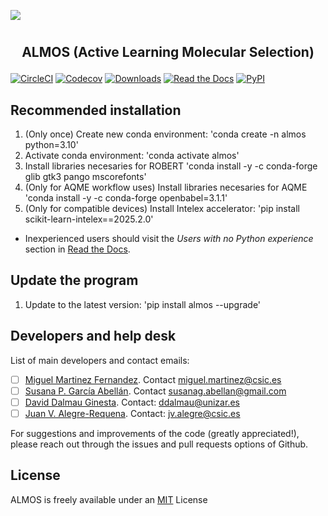 ![](icons/almos_logo.png)
#
## <p align="center"> ALMOS (Active Learning Molecular Selection)</p>

[![CircleCI](https://img.shields.io/circleci/build/github/MiguelMartzFdez/almos?label=Circle%20CI&logo=circleci)](https://app.circleci.com/pipelines/github/MiguelMartzFdez/almos)
[![Codecov](https://img.shields.io/codecov/c/github/MiguelMartzFdez/almos?label=Codecov&logo=codecov)](https://codecov.io/gh/MiguelMartzFdez/almos)
[![Downloads](https://img.shields.io/pepy/dt/almos?label=Downloads&logo=pypi)](https://www.pepy.tech/projects/almos)
[![Read the Docs](https://img.shields.io/readthedocs/almos?label=Read%20the%20Docs&logo=readthedocs)](https://almos.readthedocs.io/)
[![PyPI](https://img.shields.io/pypi/v/almos)](https://pypi.org/project/almos/)

## Recommended installation
1. (Only once) Create new conda environment: 'conda create -n almos python=3.10'  
2. Activate conda environment: 'conda activate almos'  
3. Install libraries necesaries for ROBERT 'conda install -y -c conda-forge glib gtk3 pango mscorefonts'
4. (Only for AQME workflow uses) Install libraries necesaries for AQME 'conda install -y -c conda-forge openbabel=3.1.1'
5. (Only for compatible devices) Install Intelex accelerator: 'pip install scikit-learn-intelex==2025.2.0' 
* Inexperienced users should visit the *Users with no Python experience* section in [Read the Docs](https://almos.readthedocs.io).

## Update the program
1. Update to the latest version: 'pip install almos --upgrade'

## Developers and help desk  
List of main developers and contact emails:
  - [ ] [Miguel Martinez Fernandez](https://orcid.org/0009-0002-8538-7250). Contact [miguel.martinez@csic.es](mailto:miguel.martinez@csic.es)
  - [ ] [Susana P. García Abellán](https://orcid.org/0000-0002-3138-5527). Contact [susanag.abellan@gmail.com](mailto:susanag.abellan@gmail.com)
  - [ ] [David Dalmau Ginesta](https://orcid.org/0000-0002-2506-6546). Contact: [ddalmau@unizar.es](mailto:ddalmau@unizar.es)
  - [ ] [Juan V. Alegre-Requena](https://orcid.org/0000-0002-0769-7168). Contact: [jv.alegre@csic.es](mailto:jv.alegre@csic.es)  

For suggestions and improvements of the code (greatly appreciated!), please reach out through the issues and pull requests options of Github.  

## License
ALMOS is freely available under an [MIT](https://opensource.org/licenses/MIT) License